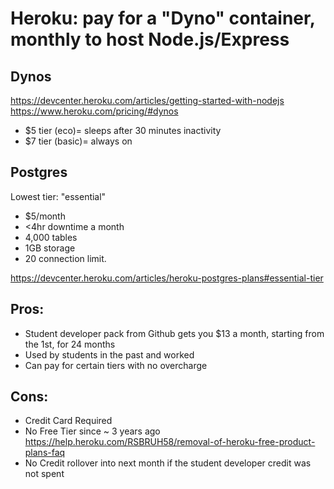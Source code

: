 # Heroku: pay for a "Dyno" container, monthly to host Node.js/Express
## Dynos
https://devcenter.heroku.com/articles/getting-started-with-nodejs
https://www.heroku.com/pricing/#dynos
* $5 tier (eco)= sleeps after 30 minutes inactivity
* $7 tier (basic)= always on

## Postgres 
Lowest tier: "essential"
*  $5/month
* <4hr downtime a month
* 4,000 tables
* 1GB storage 
* 20 connection limit.

 https://devcenter.heroku.com/articles/heroku-postgres-plans#essential-tier

## Pros:
* Student developer pack from Github gets you $13 a month, starting from the 1st, for 24 months
* Used by students in the past and worked
* Can pay for certain tiers with no overcharge

## Cons:
* Credit Card Required
* No Free Tier since ~ 3 years ago https://help.heroku.com/RSBRUH58/removal-of-heroku-free-product-plans-faq
* No Credit rollover into next month if the student developer credit was not spent